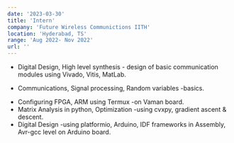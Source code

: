 ```yaml
---
date: '2023-03-30'
title: 'Intern'
company: 'Future Wireless Communictions IITH'
location: 'Hyderabad, TS'
range: 'Aug 2022- Nov 2022'
url: ''
---
```


<!--
- Developed, maintained, and shipped production code for client websites primarily using HTML, CSS, Sass, JavaScript, and jQuery -->

- Digital Design, High level synthesis - design of basic communication modules using Vivado, Vitis, MatLab.
<!-- - Performed quality assurance tests on various sites to ensure cross-browser compatibility and mobile responsiveness -->
- Communications, Signal processing, Random variables -basics.
<!-- - Clients included JetBlue, Lovesac, U.S. Cellular, U.S. Department of Defense, and more -->
- Configuring FPGA, ARM using Termux -on Vaman board.
- Matrix Analysis in python, Optimization -using cvxpy, gradient ascent & descent.
- Digital Design -using platformio, Arduino, IDF frameworks in Assembly, Avr-gcc level on Arduino board.

